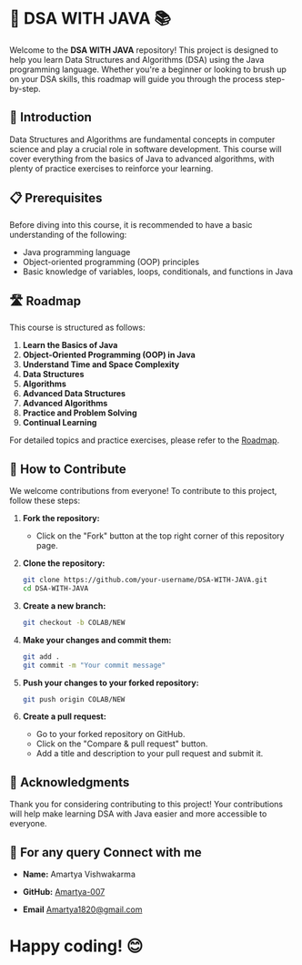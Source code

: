 
# 🚀 DSA WITH JAVA 📚

Welcome to the **DSA WITH JAVA** repository! This project is designed to help you learn Data Structures and Algorithms (DSA) using the Java programming language. Whether you're a beginner or looking to brush up on your DSA skills, this roadmap will guide you through the process step-by-step.

## 📖 Introduction
Data Structures and Algorithms are fundamental concepts in computer science and play a crucial role in software development. This course will cover everything from the basics of Java to advanced algorithms, with plenty of practice exercises to reinforce your learning.

## 📋 Prerequisites
Before diving into this course, it is recommended to have a basic understanding of the following:
* Java programming language
* Object-oriented programming (OOP) principles
* Basic knowledge of variables, loops, conditionals, and functions in Java

## 🛣️ Roadmap
This course is structured as follows:

1. **Learn the Basics of Java**
2. **Object-Oriented Programming (OOP) in Java**
3. **Understand Time and Space Complexity**
4. **Data Structures**
5. **Algorithms**
6. **Advanced Data Structures**
7. **Advanced Algorithms**
8. **Practice and Problem Solving**
9. **Continual Learning**

For detailed topics and practice exercises, please refer to the [Roadmap](ROADMAP.md).

## 🤝 How to Contribute
We welcome contributions from everyone! To contribute to this project, follow these steps:

1. **Fork the repository:**
   - Click on the "Fork" button at the top right corner of this repository page.

2. **Clone the repository:**
   ```bash
   git clone https://github.com/your-username/DSA-WITH-JAVA.git
   cd DSA-WITH-JAVA
   ```

3. **Create a new branch:**
   ```bash
   git checkout -b COLAB/NEW
   ```

4. **Make your changes and commit them:**
   ```bash
   git add .
   git commit -m "Your commit message"
   ```

5. **Push your changes to your forked repository:**
   ```bash
   git push origin COLAB/NEW
   ```

6. **Create a pull request:**
   - Go to your forked repository on GitHub.
   - Click on the "Compare & pull request" button.
   - Add a title and description to your pull request and submit it.

## 🌟 Acknowledgments
Thank you for considering contributing to this project! Your contributions will help make learning DSA with Java easier and more accessible to everyone.



## 🙌 For any query Connect with me 
* **Name:** Amartya Vishwakarma

* **GitHub:** [Amartya-007](https://github.com/Amartya-007)

* **Email** Amartya1820@gmail.com



# Happy coding! 😊
